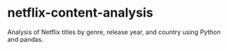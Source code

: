 # netflix-content-analysis
Analysis of Netflix titles by genre, release year, and country using Python and pandas.
